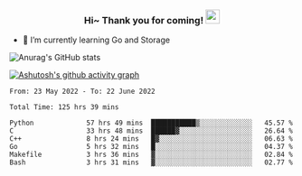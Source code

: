 <h3 align="center">
    Hi~ Thank you for coming!
    <img src="https://media.giphy.com/media/hvRJCLFzcasrR4ia7z/giphy.gif" width="25px">
</h3>

<!--
**pineapple-man/pineapple-man** is a ✨ _special_ ✨ repository because its `README.md` (this file) appears on your GitHub profile.

Here are some ideas to get you started:
- 🔭 I’m currently working on ...
- 🤔 I’m looking for help with ...
- 💬 Ask me about ...
- 📫 How to reach me: ...
- 😄 Pronouns: ...
- ⚡ Fun fact: 
- 👯 I’m looking to collaborate on kubernetes
-->
- 🌱 I’m currently learning Go and Storage


![Anurag's GitHub stats](https://github-readme-stats.vercel.app/api?username=pineapple-man&show_icons=true&theme=radical)


[![Ashutosh's github activity graph](https://activity-graph.herokuapp.com/graph?username=pineapple-man&bg_color=fffff0&color=708090&line=24292e&point=24292e&area=true&hide_border=true)](https://github.com/ashutosh00710/github-readme-activity-graph)

<!--START_SECTION:waka-->

```text
From: 23 May 2022 - To: 22 June 2022

Total Time: 125 hrs 39 mins

Python             57 hrs 49 mins  ███████████▒░░░░░░░░░░░░░   45.57 %
C                  33 hrs 48 mins  ██████▓░░░░░░░░░░░░░░░░░░   26.64 %
C++                8 hrs 24 mins   █▓░░░░░░░░░░░░░░░░░░░░░░░   06.63 %
Go                 5 hrs 32 mins   █░░░░░░░░░░░░░░░░░░░░░░░░   04.37 %
Makefile           3 hrs 36 mins   ▓░░░░░░░░░░░░░░░░░░░░░░░░   02.84 %
Bash               3 hrs 31 mins   ▓░░░░░░░░░░░░░░░░░░░░░░░░   02.77 %
```

<!--END_SECTION:waka-->
